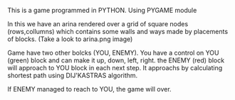 This is a game programmed in PYTHON. 
Using PYGAME module

In this we have an arina rendered over a grid of square nodes (rows,collumns)  which contains some walls and ways made by placements of blocks. (Take a look to arina.png image)

Game have two other bolcks (YOU, ENEMY).
You have a control on YOU (green) block and can make it up, down, left, right.
the ENEMY (red) block will approach to YOU block in each next step. It approachs by calculating shortest path using DIJ'KASTRAS algorithm.

If ENEMY managed to reach to YOU, the game will over.
  